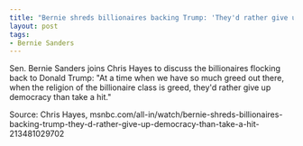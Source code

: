 ```yaml
---
title: "Bernie shreds billionaires backing Trump: 'They'd rather give up democracy than take a hit'"
layout: post
tags:
- Bernie Sanders
---
```


Sen. Bernie Sanders joins Chris Hayes to discuss the billionaires flocking back to Donald Trump: "At a time when we have so much greed out there, when the religion of the billionaire class is greed, they'd rather give up democracy than take a hit."

Source: Chris Hayes, msnbc.com/all-in/watch/bernie-shreds-billionaires-backing-trump-they-d-rather-give-up-democracy-than-take-a-hit-213481029702
